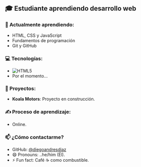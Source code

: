 ## 🎓 Estudiante aprendiendo desarrollo web

### 🧠 Actualmente aprendiendo:
- HTML, CSS y JavaScript
- Fundamentos de programación
- Git y GitHub

### 💻 Tecnologías:
- ![HTML5](https://img.shields.io/badge/-HTML5-E34F26?style=flat&logo=html5&logoColor=white)
- Por el momento...

### 📂 Proyectos:
- **Koala Motors**: Proyecto en construcción.

### ✍️ Proceso de aprendizaje:
- Online.

### 📫 ¿Cómo contactarme?
- GitHub: [@diegoandresdiaz](https://github.com/diegoandresdiaz)
- 😄 Pronouns: ..he/him (Él).
- ⚡ Fun fact: Café ☕ como combustible.
